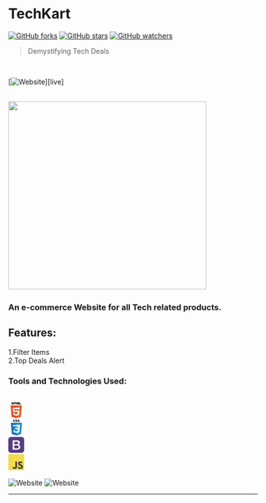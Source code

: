 # TechKart
[![GitHub forks](https://img.shields.io/github/forks/me-harshit/techkart?style=social&label=Fork&maxAge=2592000)](https://github.com/me-harshit/techkart)
[![GitHub stars](https://img.shields.io/github/stars/me-harshit/techkart?style=social&label=Star&maxAge=2592000)](https://github.com/me-harshit/techkart)
[![GitHub watchers](https://img.shields.io/github/watchers/me-harshit/techkart?style=social&label=Watch&maxAge=2592000)](https://github.com/me-harshit/techkart)
> Demystifying Tech Deals
<br />


[<img alt="Website" width="130px" height="24opx" src="https://img.shields.io/website?down_color=red&down_message=offline&label=techkart&logo=netlify&up_color=blue&up_message=Live&url=https%3A%2F%2Ftechkart.netlify.app%2F">][live]

<br/>
<img height="380px" width="400px" src="https://me-harshit.netlify.app/techkartP.jpg" />
<br />


### An e-commerce Website for all Tech related products.

## Features:
1.Filter Items <br />
2.Top Deals Alert


### Tools and Technologies Used:

<p align="left">
<code>
<img height="32" width="32" src="https://raw.githubusercontent.com/github/explore/80688e429a7d4ef2fca1e82350fe8e3517d3494d/topics/html/html.png" />
<img height="32" width="32" src="https://raw.githubusercontent.com/github/explore/80688e429a7d4ef2fca1e82350fe8e3517d3494d/topics/css/css.png" />
<img height="32" width="32" src="https://raw.githubusercontent.com/github/explore/80688e429a7d4ef2fca1e82350fe8e3517d3494d/topics/bootstrap/bootstrap.png" />
<img height="32" width="32" src="https://raw.githubusercontent.com/github/explore/80688e429a7d4ef2fca1e82350fe8e3517d3494d/topics/javascript/javascript.png" />
</code>
</p>


<img alt="Website" width="180px" height="38px" src="https://camo.githubusercontent.com/85c2c434ad9847385c56dc2e2d54eabb1fb6f79d/687474703a2f2f466f7254686542616467652e636f6d2f696d616765732f6261646765732f6275696c742d776974682d6c6f76652e737667">      <img alt="Website" width="180px" height="38px" src="https://camo.githubusercontent.com/4d50177f3b0c044c99ffce53046b4c126b906593/687474703a2f2f466f7254686542616467652e636f6d2f696d616765732f6261646765732f6275696c742d62792d646576656c6f706572732e737667">
<hr/>

